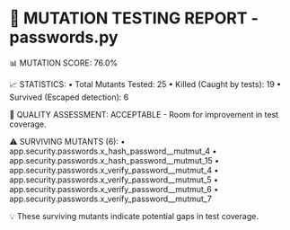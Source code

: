 
🧬 MUTATION TESTING REPORT - passwords.py
==================================================

📊 MUTATION SCORE: 76.0%

📈 STATISTICS:
  • Total Mutants Tested: 25
  • Killed (Caught by tests): 19
  • Survived (Escaped detection): 6

🎯 QUALITY ASSESSMENT:
  ACCEPTABLE - Room for improvement in test coverage.

⚠️  SURVIVING MUTANTS (6):
  • app.security.passwords.x_hash_password__mutmut_4
  • app.security.passwords.x_hash_password__mutmut_15
  • app.security.passwords.x_verify_password__mutmut_4
  • app.security.passwords.x_verify_password__mutmut_5
  • app.security.passwords.x_verify_password__mutmut_6
  • app.security.passwords.x_verify_password__mutmut_7

💡 These surviving mutants indicate potential gaps in test coverage.
